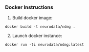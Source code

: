 ### Docker Instructions

1. Build docker image:

```{bash}
docker build -t neurodata/ndmg .
```

2. Launch docker instance:

```{bash}
docker run -ti neurodata/ndmg:latest 
```
